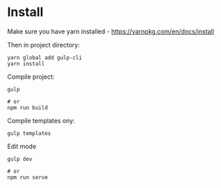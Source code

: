 # Install

Make sure you have yarn installed - https://yarnpkg.com/en/docs/install

Then in project directory:
```
yarn global add gulp-cli
yarn install
```

Compile project:
```
gulp

# or
npm run build
```

Compile templates ony:
```
gulp templates
```

Edit mode
```
gulp dev

# or
npm run serve
```
